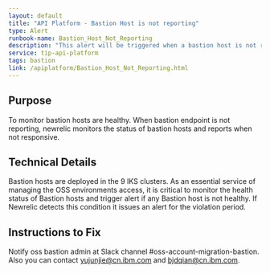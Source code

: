 ```yaml
---
layout: default
title: "API Platform - Bastion Host is not reporting"
type: Alert
runbook-name: Bastion_Host_Not_Reporting
description: "This alert will be triggered when a bastion host is not reporting"
service: tip-api-platform
tags: bastion
link: /apiplatform/Bastion_Host_Not_Reporting.html
---
```


## Purpose
To monitor bastion hosts are healthy. When bastion endpoint is not reporting, newrelic monitors the status of bastion hosts and reports when not responsive.

## Technical Details
Bastion hosts are deployed in the 9 IKS clusters. As an essential service of managing the OSS environments access, it is critical to monitor the health status of Bastion hosts and trigger alert if any Bastion host is not healthy.
If Newrelic detects this condition it issues an alert for the violation period.

## Instructions to Fix
Notify oss bastion admin at Slack channel #oss-account-migration-bastion.
Also you can contact yujunjie@cn.ibm.com and bjdqian@cn.ibm.com.
